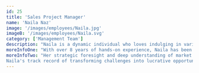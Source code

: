 ```yaml
---
id: 25
title: 'Sales Project Manager'
name: 'Naila Naz'
image: '/images/employees/Naila.jpg'
imageB: '/images/employees/Naila.svg'
category: ['Management Team']
description: "Naila is a dynamic individual who loves indulging in various extracurricular activities that keep her energized and balanced. From exploring new destinations through travel to staying fit with regular exercise, Naila finds joy in shopping for new experiences and immersing herself in captivating reads. Her multifaceted interests reflect her commitment to living a well-rounded life, enriching her perspectives and fueling her drive to excel both personally and professionally."
moreInfoOne: "With over 8 years of hands-on experience, Naila has been an integral part of our organization's growth journey. As a leader of the business development team, she has consistently contributed to the expansion and success of our business. Naila's expertise lies in driving significant growth, optimizing resource management, and generating quality leads across various domains."
moreInfoTwo: "Her strategic foresight and deep understanding of market dynamics have enabled her to devise and implement innovative strategies that not only meet but exceed our business objectives. Naila fosters an environment of continuous improvement and operational excellence, ensuring sustainable growth and maintaining a competitive advantage in the market.
Naila's track record of transforming challenges into lucrative opportunities speaks volumes about her capabilities and dedication. She anticipates changes effectively and adapts strategies accordingly, consistently delivering outstanding results for our organization."
---
```


